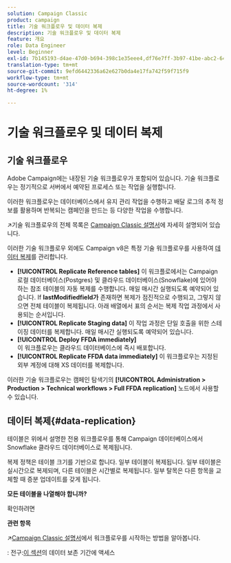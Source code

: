 ```yaml
---
solution: Campaign Classic
product: campaign
title: 기술 워크플로우 및 데이터 복제
description: 기술 워크플로우 및 데이터 복제
feature: 개요
role: Data Engineer
level: Beginner
exl-id: 7b145193-d4ae-47d0-b694-398c1e35eee4,df76e7ff-3b97-41be-abc2-640748680ff3
translation-type: tm+mt
source-git-commit: 9efd6442336a62e627b0da4e17fa742f59f715f9
workflow-type: tm+mt
source-wordcount: '314'
ht-degree: 1%

---
```


# 기술 워크플로우 및 데이터 복제

## 기술 워크플로우

Adobe Campaign에는 내장된 기술 워크플로우가 포함되어 있습니다. 기술 워크플로우는 정기적으로 서버에서 예약된 프로세스 또는 작업을 실행합니다.

이러한 워크플로우는 데이터베이스에서 유지 관리 작업을 수행하고 배달 로그의 추적 정보를 활용하며 반복되는 캠페인을 만드는 등 다양한 작업을 수행합니다.

:arrow_upper_right:기술 워크플로우의 전체 목록은 [Campaign Classic 설명서](https://experienceleague.adobe.com/docs/campaign-classic/using/automating-with-workflows/advanced-management/about-technical-workflows.html?lang=en#overview)에 자세히 설명되어 있습니다.

이러한 기술 워크플로우 외에도 Campaign v8은 특정 기술 워크플로우를 사용하여 [데이터 복제](#data-replication)를 관리합니다.

* **[!UICONTROL Replicate Reference tables]**
이 워크플로에서는 Campaign 로컬 데이터베이스(Postgres) 및 클라우드 데이터베이스(Snowflake)에 있어야 하는 참조 테이블의 자동 복제를 수행합니다. 매일 매시간 실행되도록 예약되어 있습니다. If 
**lastModifiedfield가** 존재하면 복제가 점진적으로 수행되고, 그렇지 않으면 전체 테이블이 복제됩니다. 아래 배열에서 표의 순서는 복제 작업 과정에서 사용되는 순서입니다.
* **[!UICONTROL Replicate Staging data]**
이 작업 과정은 단일 호출을 위한 스테이징 데이터를 복제합니다. 매일 매시간 실행되도록 예약되어 있습니다.
* **[!UICONTROL Deploy FFDA immediately]**\
   이 워크플로우는 클라우드 데이터베이스에 즉시 배포합니다.
* **[!UICONTROL Replicate FFDA data immediately]**
이 워크플로우는 지정된 외부 계정에 대해 XS 데이터를 복제합니다.

이러한 기술 워크플로우는 캠페인 탐색기의 **[!UICONTROL Administration > Production > Technical workflows > Full FFDA replication]** 노드에서 사용할 수 있습니다.

## 데이터 복제{#data-replication}

테이블은 위에서 설명한 전용 워크플로우를 통해 Campaign 데이터베이스에서 Snowflake 클라우드 데이터베이스로 복제됩니다.

복제 정책은 테이블 크기를 기반으로 합니다. 일부 테이블이 복제됩니다. 일부 테이블은 실시간으로 복제되며, 다른 테이블은 시간별로 복제됩니다. 일부 탈목은 다른 항목을 교체할 때 증분 업데이트를 갖게 됩니다.

**모든 테이블을 나열해야 합니까?**

확인하려면

**관련 항목**

:arrow_upper_right:[Campaign Classic 설명서](https://experienceleague.adobe.com/docs/campaign-classic/using/automating-with-workflows/introduction/about-workflows.html?lang=en#automating-with-workflows)에서 워크플로우를 시작하는 방법을 알아봅니다.

: 전구:[이 섹션](../dev/datamodel-best-practices.md#data-retention)의 데이터 보존 기간에 액세스
